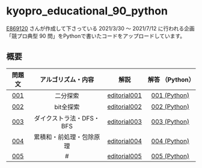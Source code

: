 # kyopro_educational_90_python
[E869120](https://github.com/E869120) さんが作成して下さっている 2021/3/30 ～ 2021/7/12 に行われる企画「競プロ典型 90 問」をPythonで書いたコードをアップロードしています。 

## 概要
|問題文|アルゴリズム・内容|解説|解答 （Python）|
|:--:|:--:|:--:|:--:|
|[001](https://github.com/E869120/kyopro_educational_90/blob/main/problem/001.jpg)|二分探索|[editorial001](https://github.com/E869120/kyopro_educational_90/blob/main/editorial/001.jpg)|[001 (Python)](https://github.com/ryusuke920/kyopro_educational_90_python/blob/main/solve_python/001.py)|
|[002](https://github.com/E869120/kyopro_educational_90/blob/main/problem/002.jpg)|bit全探索|[editorial002](https://github.com/E869120/kyopro_educational_90/blob/main/editorial/002.jpg)|[002 (Python)](https://github.com/ryusuke920/kyopro_educational_90_python/blob/main/solve_python/002.py)|
|[003](https://github.com/E869120/kyopro_educational_90/blob/main/problem/003.jpg)|ダイクストラ法・DFS・BFS|[editorial003](https://github.com/E869120/kyopro_educational_90/blob/main/editorial/003.jpg)|[003 (Python)](https://github.com/ryusuke920/kyopro_educational_90_python/blob/main/solve_python/003.py)|
|[004](https://github.com/E869120/kyopro_educational_90/blob/main/problem/004.jpg)|累積和・前処理・包除原理|[editorial004](https://github.com/E869120/kyopro_educational_90/blob/main/editorial/004.jpg)|[004 (Python)](https://github.com/ryusuke920/kyopro_educational_90_python/blob/main/solve_python/004.py)|
|[005](https://github.com/E869120/kyopro_educational_90/blob/main/problem/005.jpg)|#|[editorial005](https://github.com/E869120/kyopro_educational_90/blob/main/editorial/005.jpg)|[005 (Python)](https://github.com/ryusuke920/kyopro_educational_90_python/blob/main/solve_python/005.py)|
